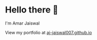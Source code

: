 # Hello there 👋

I'm Amar Jaiswal

View my portfolio at [aj-jaiswal007.github.io](aj-jaiswal007.github.io)
